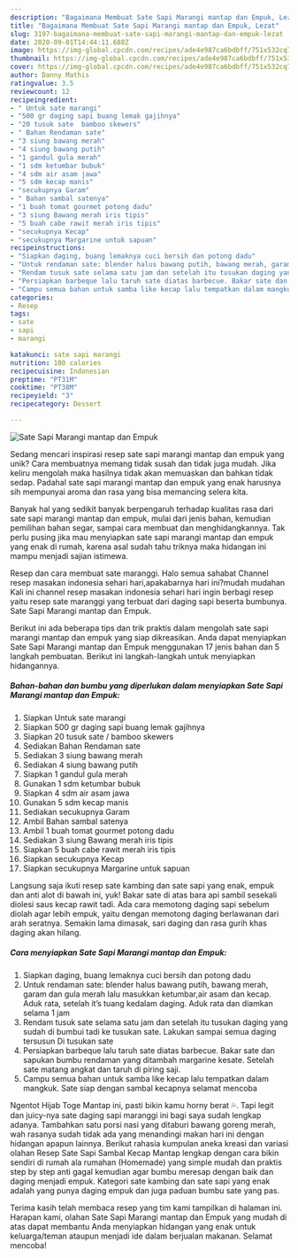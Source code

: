 ```yaml
---
description: "Bagaimana Membuat Sate Sapi Marangi mantap dan Empuk, Lezat"
title: "Bagaimana Membuat Sate Sapi Marangi mantap dan Empuk, Lezat"
slug: 3197-bagaimana-membuat-sate-sapi-marangi-mantap-dan-empuk-lezat
date: 2020-09-01T14:44:11.688Z
image: https://img-global.cpcdn.com/recipes/ade4e987ca6bdbff/751x532cq70/sate-sapi-marangi-mantap-dan-empuk-foto-resep-utama.jpg
thumbnail: https://img-global.cpcdn.com/recipes/ade4e987ca6bdbff/751x532cq70/sate-sapi-marangi-mantap-dan-empuk-foto-resep-utama.jpg
cover: https://img-global.cpcdn.com/recipes/ade4e987ca6bdbff/751x532cq70/sate-sapi-marangi-mantap-dan-empuk-foto-resep-utama.jpg
author: Danny Mathis
ratingvalue: 3.5
reviewcount: 12
recipeingredient:
- " Untuk sate marangi"
- "500 gr daging sapi buang lemak gajihnya"
- "20 tusuk sate  bamboo skewers"
- " Bahan Rendaman sate"
- "3 siung bawang merah"
- "4 siung bawang putih"
- "1 gandul gula merah"
- "1 sdm ketumbar bubuk"
- "4 sdm air asam jawa"
- "5 sdm kecap manis"
- "secukupnya Garam"
- " Bahan sambal satenya"
- "1 buah tomat gourmet potong dadu"
- "3 siung Bawang merah iris tipis"
- "5 buah cabe rawit merah iris tipis"
- "secukupnya Kecap"
- "secukupnya Margarine untuk sapuan"
recipeinstructions:
- "Siapkan daging, buang lemaknya cuci bersih dan potong dadu"
- "Untuk rendaman sate: blender halus bawang putih, bawang merah, garam dan gula merah lalu masukkan ketumbar,air asam dan kecap. Aduk rata, setelah it’s tuang kedalam daging. Aduk rata dan diamkan selama 1 jam"
- "Rendam tusuk sate selama satu jam dan setelah itu tusukan daging yang sudah di bumbui tadi ke tusukan sate. Lakukan sampai semua daging tersusun Di tusukan sate"
- "Persiapkan barbeque lalu taruh sate diatas barbecue. Bakar sate dan sapukan bumbu rendaman yang ditambah margarine kesate. Setelah sate matang angkat dan taruh di piring saji."
- "Campu semua bahan untuk samba like kecap lalu tempatkan dalam mangkuk. Sate siap dengan sambal kecapnya selamat mencoba"
categories:
- Resep
tags:
- sate
- sapi
- marangi

katakunci: sate sapi marangi 
nutrition: 180 calories
recipecuisine: Indonesian
preptime: "PT31M"
cooktime: "PT38M"
recipeyield: "3"
recipecategory: Dessert

---
```



![Sate Sapi Marangi mantap dan Empuk](https://img-global.cpcdn.com/recipes/ade4e987ca6bdbff/751x532cq70/sate-sapi-marangi-mantap-dan-empuk-foto-resep-utama.jpg)

Sedang mencari inspirasi resep sate sapi marangi mantap dan empuk yang unik? Cara membuatnya memang tidak susah dan tidak juga mudah. Jika keliru mengolah maka hasilnya tidak akan memuaskan dan bahkan tidak sedap. Padahal sate sapi marangi mantap dan empuk yang enak harusnya sih mempunyai aroma dan rasa yang bisa memancing selera kita.

Banyak hal yang sedikit banyak berpengaruh terhadap kualitas rasa dari sate sapi marangi mantap dan empuk, mulai dari jenis bahan, kemudian pemilihan bahan segar, sampai cara membuat dan menghidangkannya. Tak perlu pusing jika mau menyiapkan sate sapi marangi mantap dan empuk yang enak di rumah, karena asal sudah tahu triknya maka hidangan ini mampu menjadi sajian istimewa.

Resep dan cara membuat sate maranggi. Halo semua sahabat Channel resep masakan indonesia sehari hari,apakabarnya hari ini?mudah mudahan Kali ini channel resep masakan indonesia sehari hari ingin berbagi resep yaitu resep sate maranggi yang terbuat dari daging sapi beserta bumbunya. Sate Sapi Marangi mantap dan Empuk.


Berikut ini ada beberapa tips dan trik praktis dalam mengolah sate sapi marangi mantap dan empuk yang siap dikreasikan. Anda dapat menyiapkan Sate Sapi Marangi mantap dan Empuk menggunakan 17 jenis bahan dan 5 langkah pembuatan. Berikut ini langkah-langkah untuk menyiapkan hidangannya.

<!--inarticleads1-->

##### Bahan-bahan dan bumbu yang diperlukan dalam menyiapkan Sate Sapi Marangi mantap dan Empuk:

1. Siapkan  Untuk sate marangi
1. Siapkan 500 gr daging sapi buang lemak gajihnya
1. Siapkan 20 tusuk sate / bamboo skewers
1. Sediakan  Bahan Rendaman sate
1. Sediakan 3 siung bawang merah
1. Sediakan 4 siung bawang putih
1. Siapkan 1 gandul gula merah
1. Gunakan 1 sdm ketumbar bubuk
1. Siapkan 4 sdm air asam jawa
1. Gunakan 5 sdm kecap manis
1. Sediakan secukupnya Garam
1. Ambil  Bahan sambal satenya
1. Ambil 1 buah tomat gourmet potong dadu
1. Sediakan 3 siung Bawang merah iris tipis
1. Siapkan 5 buah cabe rawit merah iris tipis
1. Siapkan secukupnya Kecap
1. Siapkan secukupnya Margarine untuk sapuan


Langsung saja ikuti resep sate kambing dan sate sapi yang enak, empuk dan anti alot di bawah ini, yuk! Bakar sate di atas bara api sambil sesekali diolesi saus kecap rawit tadi. Ada cara memotong daging sapi sebelum diolah agar lebih empuk, yaitu dengan memotong daging berlawanan dari arah seratnya. Semakin lama dimasak, sari daging dan rasa gurih khas daging akan hilang. 

<!--inarticleads2-->

##### Cara menyiapkan Sate Sapi Marangi mantap dan Empuk:

1. Siapkan daging, buang lemaknya cuci bersih dan potong dadu
1. Untuk rendaman sate: blender halus bawang putih, bawang merah, garam dan gula merah lalu masukkan ketumbar,air asam dan kecap. Aduk rata, setelah it’s tuang kedalam daging. Aduk rata dan diamkan selama 1 jam
1. Rendam tusuk sate selama satu jam dan setelah itu tusukan daging yang sudah di bumbui tadi ke tusukan sate. Lakukan sampai semua daging tersusun Di tusukan sate
1. Persiapkan barbeque lalu taruh sate diatas barbecue. Bakar sate dan sapukan bumbu rendaman yang ditambah margarine kesate. Setelah sate matang angkat dan taruh di piring saji.
1. Campu semua bahan untuk samba like kecap lalu tempatkan dalam mangkuk. Sate siap dengan sambal kecapnya selamat mencoba


Ngentot Hijab Toge Mantap ini, pasti bikin kamu horny berat 💦. Tapi legit dan juicy-nya sate daging sapi maranggi ini bagi saya sudah lengkap adanya. Tambahkan satu porsi nasi yang ditaburi bawang goreng merah, wah rasanya sudah tidak ada yang menandingi makan hari ini dengan hidangan apapun lainnya. Berikut rahasia kumpulan aneka kreasi dan variasi olahan Resep Sate Sapi Sambal Kecap Mantap lengkap dengan cara bikin sendiri di rumah ala rumahan (Homemade) yang simple mudah dan praktis step by step anti gagal kemudian agar bumbu meresap dengan baik dan daging menjadi empuk. Kategori sate kambing dan sate sapi yang enak adalah yang punya daging empuk dan juga paduan bumbu sate yang pas. 

Terima kasih telah membaca resep yang tim kami tampilkan di halaman ini. Harapan kami, olahan Sate Sapi Marangi mantap dan Empuk yang mudah di atas dapat membantu Anda menyiapkan hidangan yang enak untuk keluarga/teman ataupun menjadi ide dalam berjualan makanan. Selamat mencoba!
